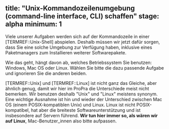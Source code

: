 title: "Unix-Kommandozeilenumgebung (command-line interface, CLI) schaffen"
stage: alpha
minimum: 1
---
Viele unserer Aufgaben werden sich auf der Kommandozeile in einer 
[TERMREF::Unix-Shell] abspielen.
Deshalb müssen wir jetzt dafür sorgen, dass Sie eine solche Umgebung zur
Verfügung haben, 
inklusive eines Paketmanagers zum Installieren weiterer Softwarepakete.

Wie das geht, hängt davon ab, welches Betriebssystem Sie benutzen:
Windows, Mac OS oder Linux.
Wählen Sie bitte die dazu passende Aufgabe und ignorieren Sie die
anderen beiden.

[TERMREF::Unix] und [TERMREF::Linux] ist nicht ganz das Gleiche, aber ähnlich genug, damit wir hier
im ProPra die Unterschiede meist nicht bemerken.
Wir benutzen deshalb "Unix" und "Linux" meistens synonym.
Eine wichtige Ausnahme ist hin und wieder der Unterschied zwischen 
Mac OS (einem POSIX-kompatiblen Unix)
und Linux.
Linux ist nicht POSIX-kompatibel, hat aber die breiteste Softwareunterstützung und
ist insbesondere auf Servern führend.
**Wir tun hier immer so, als wären wir auf Linux**, Mac-Benutzer_innen also bitte aufpassen.  